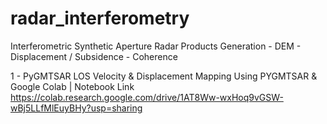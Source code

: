 # radar_interferometry
Interferometric Synthetic Aperture Radar Products Generation - DEM - Displacement / Subsidence - Coherence

1 - PyGMTSAR LOS Velocity & Displacement Mapping Using PYGMTSAR & Google Colab | Notebook Link https://colab.research.google.com/drive/1AT8Ww-wxHoq9vGSW-wBj5LLfMlEuyBHy?usp=sharing 
